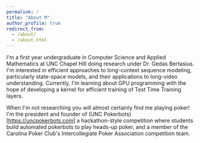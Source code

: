 ```yaml
---
permalink: /
title: "About M"
author_profile: true
redirect_from: 
  - /about/
  - /about.html
---
```


I'm a first year undergraduate in Computer Science and Applied Mathematics at UNC Chapel Hill doing research under Dr. Gedas Bertasius. I'm interested in efficient approaches to long-context sequence modeling, particularly state-space models, and their applications to long-video understanding. Currently, I'm learning about GPU programming with the hope of developing a kernel for efficient training of Test Time Training layers.

When I'm not researching you will almost certainly find me playing poker! I'm the president and founder of (UNC Pokerbots)[https://uncpokerbots.com] a hackathon-style competition where students build automated pokerbots to play heads-up poker, and a member of the Carolina Poker Club's Intercollegiate Poker Association competition team.